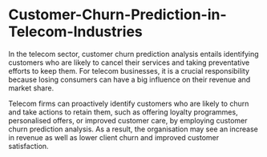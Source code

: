 # Customer-Churn-Prediction-in-Telecom-Industries
In the telecom sector, customer churn prediction analysis entails identifying customers who are likely to cancel their services and taking preventative efforts to keep them. For telecom businesses, it is a crucial responsibility because losing consumers can have a big influence on their revenue and market share.

Telecom firms can proactively identify customers who are likely to churn and take actions to retain them, such as offering loyalty programmes, personalised offers, or improved customer care, by employing customer churn prediction analysis. As a result, the organisation may see an increase in revenue as well as lower client churn and improved customer satisfaction.
